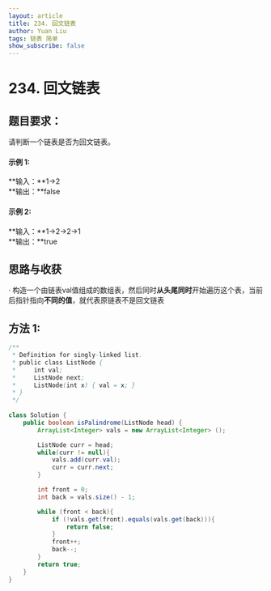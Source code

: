 ```yaml
---
layout: article
title: 234. 回文链表
author: Yuan Liu
tags: 链表 简单
show_subscribe: false
---
```


# 234. 回文链表

## 题目要求：
请判断一个链表是否为回文链表。

#### 示例 1:  
**输入：**1->2  
**输出：**false  

#### 示例 2:  
**输入：**1->2->2->1  
**输出：**true     

## 思路与收获
· 构造一个由链表val值组成的数组表，然后同时**从头尾同时**开始遍历这个表，当前后指针指向**不同的值**，就代表原链表不是回文链表

## 方法 1: 
```java
/**
 * Definition for singly-linked list.
 * public class ListNode {
 *     int val;
 *     ListNode next;
 *     ListNode(int x) { val = x; }
 * }
 */
 
class Solution {
    public boolean isPalindrome(ListNode head) {
        ArrayList<Integer> vals = new ArrayList<Integer> ();

        ListNode curr = head;
        while(curr != null){
            vals.add(curr.val);
            curr = curr.next;
        }

        int front = 0;
        int back = vals.size() - 1;

        while (front < back){
            if (!vals.get(front).equals(vals.get(back))){
                return false;
            }
            front++;
            back--;
        }
        return true;
    }
}
```  






